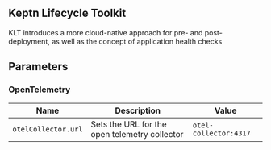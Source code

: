 ## Keptn Lifecycle Toolkit
KLT introduces a more cloud-native approach for pre- and post-deployment, as well as the concept of application health checks

## Parameters

### OpenTelemetry

| Name                | Description                                   | Value                 |
| ------------------- | --------------------------------------------- | --------------------- |
| `otelCollector.url` | Sets the URL for the open telemetry collector | `otel-collector:4317` |

